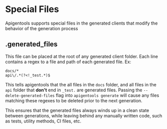 # Special Files

Apigentools supports special files in the generated clients that modify the behavior of the generation process

## .generated_files
This file can be placed at the root of any generated client folder. Each line contains a regex to a file and path of each generated file. 
Ex:

```
docs/*
api\/.*(?<!_test.*)$
```

This tells apigentools that the all files in the `docs` folder, and all files in the `api` folder that **don't** end
in `_test.` are generated files. Passing the `--delete-generated-files` flag into `apigentools generate` will 
cause any files matching these regexes to be deleted prior to the next generation.

This ensures that the generated files always winds up in a clean state between generations, while leaving behind any manually 
written code, such as tests, utility methods, CI files, etc.